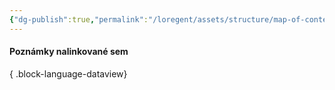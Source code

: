 ```yaml
---
{"dg-publish":true,"permalink":"/loregent/assets/structure/map-of-content/modules/"}
---
```



#### Poznámky nalinkované sem


{ .block-language-dataview}

